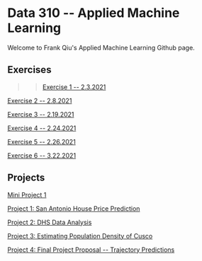 # Data 310 -- Applied Machine Learning
Welcome to Frank Qiu's Applied Machine Learning Github page.

## Exercises
>>[Exercise 1 -- 2.3.2021](https://frank-q-00.github.io/Data-310/Exercise1.html)

[Exercise 2 -- 2.8.2021](https://frank-q-00.github.io/Data-310/Exercise2.html)

[Exercise 3 -- 2.19.2021](https://frank-q-00.github.io/Data-310/Exercise3.html)

[Exercise 4 -- 2.24.2021](https://frank-q-00.github.io/Data-310/Exercise4.html)

[Exercise 5 -- 2.26.2021](https://frank-q-00.github.io/Data-310/Exercise5.html)

[Exercise 6 -- 3.22.2021](https://frank-q-00.github.io/Data-310/Exercise6.html)


## Projects
[Mini Project 1](https://frank-q-00.github.io/Data-310/Mini-Project-1.html)

[Project 1: San Antonio House Price Prediction](https://frank-q-00.github.io/Data-310/Project1.html)

[Project 2: DHS Data Analysis](https://frank-q-00.github.io/Data-310/Project2.html)

[Project 3: Estimating Population Density of Cusco](https://frank-q-00.github.io/Data-310/Project3.html)

[Project 4: Final Project Proposal -- Trajectory Predictions](https://frank-q-00.github.io/Data-310/Project4.html)

